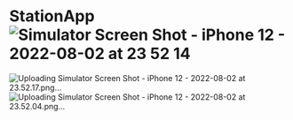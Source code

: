 # StationApp![Simulator Screen Shot - iPhone 12 - 2022-08-02 at 23 52 14](https://user-images.githubusercontent.com/88958970/182446301-4271efbc-0ac2-4093-afd7-d4014ac4feca.png)
![Uploading Simulator Screen Shot - iPhone 12 - 2022-08-02 at 23.52.17.png…]()
![Uploading Simulator Screen Shot - iPhone 12 - 2022-08-02 at 23.52.04.png…]()
